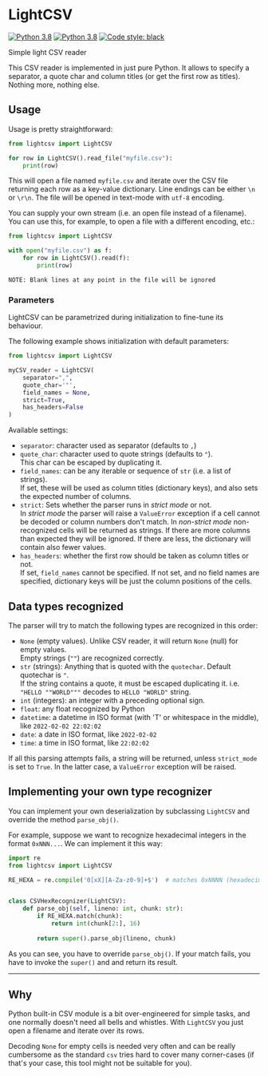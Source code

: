 # LightCSV

[![Python 3.8](https://img.shields.io/badge/python-3.8-blue.svg)](https://www.python.org/downloads/release/python-380/)
[![Python 3.8](https://img.shields.io/badge/python-3.9-greensvg)](https://www.python.org/downloads/release/python-390/)
[![Code style: black](https://img.shields.io/badge/code%20style-black-000000.svg)](https://github.com/psf/black)

Simple light CSV reader

This CSV reader is implemented in just pure Python. It allows to specify a separator, a quote char and
column titles (or get the first row as titles). Nothing more, nothing else.

## Usage

Usage is pretty straightforward:

```python
from lightcsv import LightCSV

for row in LightCSV().read_file("myfile.csv"):
    print(row)
```

This will open a file named `myfile.csv` and iterate over the CSV file returning each 
row as a key-value dictionary. Line endings can be either `\n` or `\r\n`. The file will be opened
in text-mode with `utf-8` encoding.

You can supply your own stream (i.e. an open file instead of a filename). You can use this, for example,
to open a file with a different encoding, etc.:

```python
from lightcsv import LightCSV

with open("myfile.csv") as f:
    for row in LightCSV().read(f):
        print(row)
```

    NOTE: Blank lines at any point in the file will be ignored

### Parameters

LightCSV can be parametrized during initialization to fine-tune its behaviour.

The following example shows initialization with default parameters:

```python
from lightcsv import LightCSV

myCSV_reader = LightCSV(
    separator=",",
    quote_char='"',
    field_names = None,
    strict=True,
    has_headers=False
)
```

Available settings:

 * `separator`: character used as separator (defaults to `,`)
 * `quote_char`: character used to quote strings (defaults to `"`).<br />
    This char can be escaped by duplicating it.
 * `field_names`: can be any iterable or sequence of `str` (i.e. a list of strings).<br />
    If set, these will be used as column titles (dictionary keys), and also sets the expected number of columns.</br>
 * `strict`: Sets whether the parser runs in _strict mode_ or not.<br />
    In _strict mode_ the parser will raise a `ValueError` exception if a cell cannot be decoded or column
    numbers don't match. In _non-strict mode_ non-recognized cells will be returned as strings. If there are more
    columns than expected they will be ignored. If there are less, the dictionary will contain also fewer values.
 * `has_headers`: whether the first row should be taken as column titles or not.<br />
    If set, `field_names` cannot be specified. If not set, and no field names are specified, dictionary keys will
    be just the column positions of the cells.

 
## Data types recognized

The parser will try to match the following types are recognized in this order:

 * `None` (empty values). Unlike CSV reader, it will return `None` (null) for empty values. <br />
    Empty strings (`""`) are recognized correctly.
 * `str` (strings): Anything that is quoted with the `quotechar`. Default quotechar is `"`. <br />
    If the string contains a quote, it must be escaped duplicating it. i.e. `"HELLO ""WORLD"""` decodes
    to `HELLO "WORLD"` string.
 * `int` (integers): an integer with a preceding optional sign.
 * `float`: any float recognized by Python
 * `datetime`: a datetime in ISO format (with 'T' or whitespace in the middle), like `2022-02-02 22:02:02`
 * `date`: a date in ISO format, like `2022-02-02`
 * `time`: a time in ISO format, like `22:02:02`
 

If all this parsing attempts fails, a string will be returned, unless `strict_mode` is set to `True`. In the latter
case, a `ValueError` exception will be raised.


## Implementing your own type recognizer

You can implement your own deserialization by subclassing `LightCSV` and override the method `parse_obj()`.

For example, suppose we want to recognize hexadecimal integers in the format `0xNNN...`. We can implement it
this way:

```python
import re
from lightcsv import LightCSV

RE_HEXA = re.compile('0[xX][A-Za-z0-9]+$')  # matches 0xNNNN (hexadecimals)


class CSVHexRecognizer(LightCSV):
    def parse_obj(self, lineno: int, chunk: str):
        if RE_HEXA.match(chunk):
            return int(chunk[2:], 16)
        
        return super().parse_obj(lineno, chunk)
```

As you can see, you have to override `parse_obj()`. If your match fails, you have to invoke the `super()` and
and return its result.


---

## Why

Python built-in CSV module is a bit over-engineered for simple tasks, and one normally doesn't need all bells
and whistles. With `LightCSV` you just open a filename and iterate over its rows.

Decoding `None` for empty cells is needed very often and can be really cumbersome as the standard `csv`
tries hard to cover many corner-cases (if that's your case, this tool might not be suitable for you).
